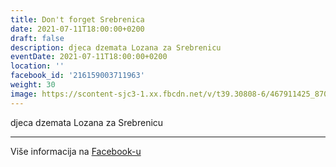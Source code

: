 ```yaml
---
title: Don't forget Srebrenica
date: 2021-07-11T18:00:00+0200
draft: false
description: djeca dzemata Lozana za Srebrenicu
eventDate: 2021-07-11T18:00:00+0200
location: ''
facebook_id: '216159003711963'
weight: 30
image: https://scontent-sjc3-1.xx.fbcdn.net/v/t39.30808-6/467911425_8702124949883247_8451066247417132989_n.jpg?_nc_cat=103&ccb=1-7&_nc_sid=9e60e4&_nc_eui2=AeGxBM5gmFoBDnSrQC1cOb3STHlsLy7Cd4JMeWwvLsJ3ggEqyGsB_zl-XvvPGWy8f0UPzzWjAuO3Zv4k3PBjBnj3&_nc_ohc=aXbSvCvCAnwQ7kNvwGCREyn&_nc_oc=AdmLaPZis27xZVSo1yBdtS--U73IyNh1YlvpfPQMDewFcA9CPj8Fa70VweMp2ImaMKs&_nc_zt=23&_nc_ht=scontent-sjc3-1.xx&edm=ABTKTjYEAAAA&_nc_gid=8BbdnJfLPlJOTkAXIHvALg&oh=00_AfERxsFEzNQOdfVUoP2qn4b9bS5uik-rGu9wSYDhzv-5cA&oe=681CC659
---
```


djeca dzemata Lozana za Srebrenicu

---

Više informacija na [Facebook-u](https://facebook.com/events/216159003711963)